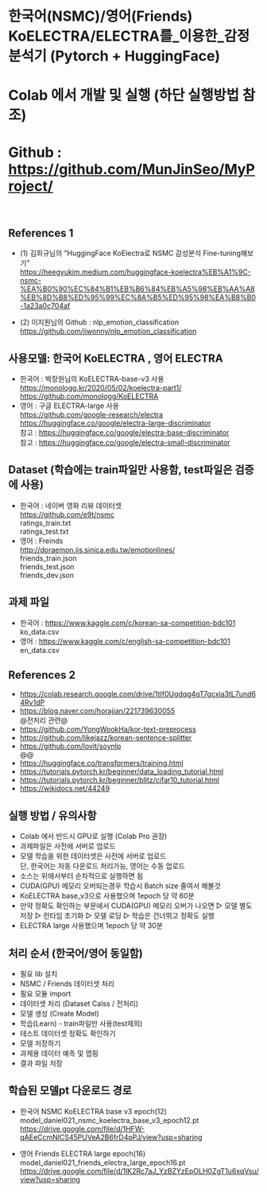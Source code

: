 # 한국어(NSMC)/영어(Friends) KoELECTRA/ELECTRA를_이용한_감정분석기 (Pytorch + HuggingFace)
# Colab 에서 개발 및 실행 (하단 실행방법 참조)
# Github : https://github.com/MunJinSeo/MyProject/
<br>

## References 1
- (1) 김희규님의 "HuggingFace KoElectra로 NSMC 감성분석 Fine-tuning해보기"<br>
https://heegyukim.medium.com/huggingface-koelectra%EB%A1%9C-nsmc-%EA%B0%90%EC%84%B1%EB%B6%84%EB%A5%98%EB%AA%A8%EB%8D%B8%ED%95%99%EC%8A%B5%ED%95%98%EA%B8%B0-1a23a0c704af

- (2) 이지원님의 Github : nlp_emotion_classification <br>
https://github.com/jiwonny/nlp_emotion_classification

## 사용모델: 한국어 KoELECTRA , 영어 ELECTRA
- 한국어 : 박장원님의 KoELECTRA-base-v3 사용<br>
https://monologg.kr/2020/05/02/koelectra-part1/<br>
https://github.com/monologg/KoELECTRA
- 영어 : 구글 ELECTRA-large 사용<br>
https://github.com/google-research/electra <br>
https://huggingface.co/google/electra-large-discriminator<br>
참고 : https://huggingface.co/google/electra-base-discriminator<br>
참고 : https://huggingface.co/google/electra-small-discriminator<br>

## Dataset (학습에는 train파일만 사용함, test파일은 검증에 사용)
- 한국어 : 네이버 영화 리뷰 데이터셋<br>
https://github.com/e9t/nsmc <br>
ratings_train.txt <br>
ratings_test.txt
- 영어 : Freinds <br>
http://doraemon.iis.sinica.edu.tw/emotionlines/ <br>
friends_train.json <br>
friends_test.json <br>
friends_dev.json

## 과제 파일
- 한국어 : https://www.kaggle.com/c/korean-sa-competition-bdc101 <br>
ko_data.csv
- 영어 : https://www.kaggle.com/c/english-sa-competition-bdc101 <br>
en_data.csv

## References 2
- https://colab.research.google.com/drive/1tIf0Ugdqg4qT7gcxia3tL7und64Rv1dP
- https://blog.naver.com/horajjan/221739630055
<br>@전처리 관련@<br>
- https://github.com/YongWookHa/kor-text-preprocess
- https://github.com/likejazz/korean-sentence-splitter
- https://github.com/lovit/soynlp
<br>@@<br>
- https://huggingface.co/transformers/training.html
- https://tutorials.pytorch.kr/beginner/data_loading_tutorial.html
- https://tutorials.pytorch.kr/beginner/blitz/cifar10_tutorial.html
- https://wikidocs.net/44249


## 실행 방법 / 유의사항
- Colab 에서 반드시 GPU로 실행 (Colab Pro 권장)
- 과제파일은 사전에 서버로 업로드
- 모델 학습을 위한 데이터셋은 사전에 서버로 업로드<br>
  단, 한국어는 자동 다운로드 처리가능, 영어는 수동 업로드
- 소스는 위에서부터 순차적으로 실행하면 됨
- CUDA(GPU) 메모리 오버되는경우 학습시 Batch size 줄여서 해볼것
- KoELECTRA base_v3으로 사용했으며 1epoch 당 약 60분
- 만약 정확도 확인하는 부문에서 CUDA(GPU) 메모리 오버가 나오면 ▷ 모델 별도 저장 ▷ 런타임 초기화 ▷ 모델 로딩 ▷ 학습은 건너뛰고 정확도 실행
- ELECTRA large 사용했으며 1epoch 당 약 30분


## 처리 순서 (한국어/영어 동일함)
- 필요 lib 설치
- NSMC / Friends 데이터셋 처리
- 필요 모듈 import
- 데이터셋 처리 (Dataset Calss / 전처리)
- 모델 생성 (Create Model)
- 학습(Learn) - train파일만 사용(test제외)
- 테스트 데이터셋 정확도 확인하기
- 모델 저장하기
- 과제용 데이터 예측 및 맵핑
- 결과 파일 저장


## 학습된 모델pt 다운로드 경로
- 한국어 NSMC KoELECTRA base v3 epoch(12) <br>
model_daniel021_nsmc_koelectra_base_v3_epoch12.pt <br>
https://drive.google.com/file/d/1HFW-qAEeCcmNlCS45PUVeA2B6frD4pPJ/view?usp=sharing  <br>

- 영어 Friends ELECTRA large epoch(16) <br>
model_daniel021_friends_electra_large_epoch16.pt <br>
https://drive.google.com/file/d/1lK2Rc7aJ_YzBZYzEpOLH0ZgT1u6xqVsu/view?usp=sharing <br>



